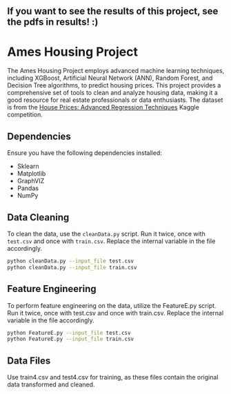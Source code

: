 ## If you want to see the results of this project, see the pdfs in results! :)

# Ames Housing Project

The Ames Housing Project employs advanced machine learning techniques, including XGBoost, Artificial Neural Network (ANN), Random Forest, and Decision Tree algorithms, to predict housing prices. This project provides a comprehensive set of tools to clean and analyze housing data, making it a good resource for real estate professionals or data enthusiasts. The dataset is from the [House Prices: Advanced Regression Techniques](https://www.kaggle.com/competitions/house-prices-advanced-regression-techniques) Kaggle competition.



## Dependencies
Ensure you have the following dependencies installed:
- Sklearn
- Matplotlib
- GraphVIZ
- Pandas
- NumPy
  
## Data Cleaning
To clean the data, use the `cleanData.py` script. Run it twice, once with `test.csv` and once with `train.csv`. Replace the internal variable in the file accordingly.

```bash
python cleanData.py --input_file test.csv
python cleanData.py --input_file train.csv
```

## Feature Engineering
To perform feature engineering on the data, utilize the FeatureE.py script. Run it twice, once with test.csv and once with train.csv. Replace the internal variable in the file accordingly.
```bash
python FeatureE.py --input_file test.csv
python FeatureE.py --input_file train.csv
```


## Data Files
Use train4.csv and test4.csv for training, as these files contain the original data transformed and cleaned.
